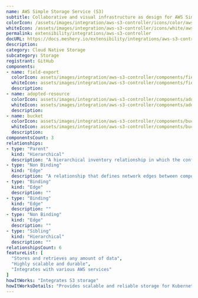 ```yaml
---
name: AWS Simple Storage Service (S3)
subtitle: Collaborative and visual infrastructure as design for AWS Simple Storage Service (S3)
colorIcon: /assets/images/integration/aws-s3-controller/icons/color/aws-s3-controller-color.svg
whiteIcon: /assets/images/integration/aws-s3-controller/icons/white/aws-s3-controller-white.svg
permalink: extensibility/integrations/aws-s3-controller
docURL: https://docs.meshery.io/extensibility/integrations/aws-s3-controller
description: 
category: Cloud Native Storage
subcategory: Storage
registrant: GitHub
components: 
- name: field-export
  colorIcon: assets/images/integration/aws-s3-controller/components/field-export/icons/color/field-export-color.svg
  whiteIcon: assets/images/integration/aws-s3-controller/components/field-export/icons/white/field-export-white.svg
  description: 
- name: adopted-resource
  colorIcon: assets/images/integration/aws-s3-controller/components/adopted-resource/icons/color/adopted-resource-color.svg
  whiteIcon: assets/images/integration/aws-s3-controller/components/adopted-resource/icons/white/adopted-resource-white.svg
  description: 
- name: bucket
  colorIcon: assets/images/integration/aws-s3-controller/components/bucket/icons/color/bucket-color.svg
  whiteIcon: assets/images/integration/aws-s3-controller/components/bucket/icons/white/bucket-white.svg
  description: 
componentsCount: 3
relationships: 
- type: "Parent"
  kind: "Hierarchical"
  description: "A hierarchical inventory relationship in which the configuration of (parent) component is patched with the configuration of other (child) component. E.g Secret->Pod, ConfigMaps->Deployment, etc..."
- type: "Non Binding"
  kind: "Edge"
  description: "A relationship that defines network edges between components"
- type: "Binding"
  kind: "Edge"
  description: ""
- type: "Binding"
  kind: "Edge"
  description: ""
- type: "Non Binding"
  kind: "Edge"
  description: ""
- type: "Sibling"
  kind: "Hierarchical"
  description: ""
relationshipsCount: 6
featureList: [
  "Stores and retrieves any amount of data",
  "Highly scalable and durable",
  "Integrates with various AWS services"
]
howItWorks: "Integrates S3 storage"
howItWorksDetails: "Provides scalable and reliable storage for Kubernetes applications"
---
```

